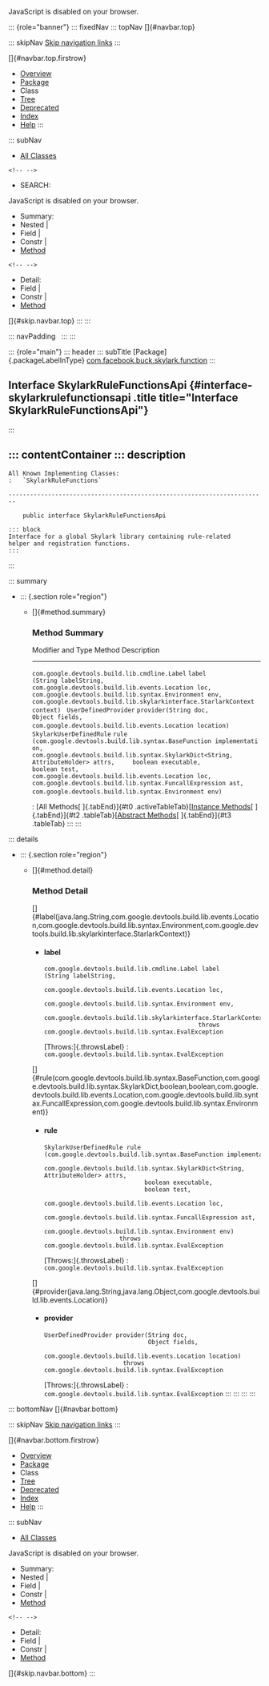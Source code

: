 <div>

JavaScript is disabled on your browser.

</div>

::: {role="banner"}
::: fixedNav
::: topNav
[]{#navbar.top}

::: skipNav
[Skip navigation links](#skip.navbar.top "Skip navigation links")
:::

[]{#navbar.top.firstrow}

-   [Overview](../../../../../index.html)
-   [Package](package-summary.html)
-   Class
-   [Tree](package-tree.html)
-   [Deprecated](../../../../../deprecated-list.html)
-   [Index](../../../../../index-all.html)
-   [Help](../../../../../help-doc.html)
:::

::: subNav
-   [All Classes](../../../../../allclasses.html)

```{=html}
<!-- -->
```
-   SEARCH:

<div>

<div>

JavaScript is disabled on your browser.

</div>

</div>

<div>

-   Summary: 
-   Nested \| 
-   Field \| 
-   Constr \| 
-   [Method](#method.summary)

```{=html}
<!-- -->
```
-   Detail: 
-   Field \| 
-   Constr \| 
-   [Method](#method.detail)

</div>

[]{#skip.navbar.top}
:::
:::

::: navPadding
 
:::
:::

::: {role="main"}
::: header
::: subTitle
[Package]{.packageLabelInType} [com.facebook.buck.skylark.function](package-summary.html)
:::

## Interface SkylarkRuleFunctionsApi {#interface-skylarkrulefunctionsapi .title title="Interface SkylarkRuleFunctionsApi"}
:::

::: contentContainer
::: description
-   

    All Known Implementing Classes:
    :   `SkylarkRuleFunctions`

    ------------------------------------------------------------------------

        public interface SkylarkRuleFunctionsApi

    ::: block
    Interface for a global Skylark library containing rule-related
    helper and registration functions.
    :::
:::

::: summary
-   ::: {.section role="region"}
    -   []{#method.summary}

        ### Method Summary

          Modifier and Type                               Method                                                                                                                                                                                                                                                                                                                                                                                    Description
          ----------------------------------------------- ----------------------------------------------------------------------------------------------------------------------------------------------------------------------------------------------------------------------------------------------------------------------------------------------------------------------------------------------------------------------------------------- -------------
          `com.google.devtools.build.lib.cmdline.Label`   `label​(String labelString,      com.google.devtools.build.lib.events.Location loc,      com.google.devtools.build.lib.syntax.Environment env,      com.google.devtools.build.lib.skylarkinterface.StarlarkContext context)`                                                                                                                                                                
          `UserDefinedProvider`                           `provider​(String doc,         Object fields,         com.google.devtools.build.lib.events.Location location)`                                                                                                                                                                                                                                                                              
          `SkylarkUserDefinedRule`                        `rule​(com.google.devtools.build.lib.syntax.BaseFunction implementation,     com.google.devtools.build.lib.syntax.SkylarkDict<String,​AttributeHolder> attrs,     boolean executable,     boolean test,     com.google.devtools.build.lib.events.Location loc,     com.google.devtools.build.lib.syntax.FuncallExpression ast,     com.google.devtools.build.lib.syntax.Environment env)`    

          : [All Methods[ ]{.tabEnd}]{#t0 .activeTableTab}[[Instance
          Methods](javascript:show(2);)[ ]{.tabEnd}]{#t2
          .tableTab}[[Abstract
          Methods](javascript:show(4);)[ ]{.tabEnd}]{#t3 .tableTab}
    :::
:::

::: details
-   ::: {.section role="region"}
    -   []{#method.detail}

        ### Method Detail

        []{#label(java.lang.String,com.google.devtools.build.lib.events.Location,com.google.devtools.build.lib.syntax.Environment,com.google.devtools.build.lib.skylarkinterface.StarlarkContext)}

        -   #### label

            ``` methodSignature
            com.google.devtools.build.lib.cmdline.Label label​(String labelString,
                                                              com.google.devtools.build.lib.events.Location loc,
                                                              com.google.devtools.build.lib.syntax.Environment env,
                                                              com.google.devtools.build.lib.skylarkinterface.StarlarkContext context)
                                                       throws com.google.devtools.build.lib.syntax.EvalException
            ```

            [Throws:]{.throwsLabel}
            :   `com.google.devtools.build.lib.syntax.EvalException`

        []{#rule(com.google.devtools.build.lib.syntax.BaseFunction,com.google.devtools.build.lib.syntax.SkylarkDict,boolean,boolean,com.google.devtools.build.lib.events.Location,com.google.devtools.build.lib.syntax.FuncallExpression,com.google.devtools.build.lib.syntax.Environment)}

        -   #### rule

            ``` methodSignature
            SkylarkUserDefinedRule rule​(com.google.devtools.build.lib.syntax.BaseFunction implementation,
                                        com.google.devtools.build.lib.syntax.SkylarkDict<String,​AttributeHolder> attrs,
                                        boolean executable,
                                        boolean test,
                                        com.google.devtools.build.lib.events.Location loc,
                                        com.google.devtools.build.lib.syntax.FuncallExpression ast,
                                        com.google.devtools.build.lib.syntax.Environment env)
                                 throws com.google.devtools.build.lib.syntax.EvalException
            ```

            [Throws:]{.throwsLabel}
            :   `com.google.devtools.build.lib.syntax.EvalException`

        []{#provider(java.lang.String,java.lang.Object,com.google.devtools.build.lib.events.Location)}

        -   #### provider

            ``` methodSignature
            UserDefinedProvider provider​(String doc,
                                         Object fields,
                                         com.google.devtools.build.lib.events.Location location)
                                  throws com.google.devtools.build.lib.syntax.EvalException
            ```

            [Throws:]{.throwsLabel}
            :   `com.google.devtools.build.lib.syntax.EvalException`
    :::
:::
:::
:::

::: bottomNav
[]{#navbar.bottom}

::: skipNav
[Skip navigation links](#skip.navbar.bottom "Skip navigation links")
:::

[]{#navbar.bottom.firstrow}

-   [Overview](../../../../../index.html)
-   [Package](package-summary.html)
-   Class
-   [Tree](package-tree.html)
-   [Deprecated](../../../../../deprecated-list.html)
-   [Index](../../../../../index-all.html)
-   [Help](../../../../../help-doc.html)
:::

::: subNav
-   [All Classes](../../../../../allclasses.html)

<div>

<div>

JavaScript is disabled on your browser.

</div>

</div>

<div>

-   Summary: 
-   Nested \| 
-   Field \| 
-   Constr \| 
-   [Method](#method.summary)

```{=html}
<!-- -->
```
-   Detail: 
-   Field \| 
-   Constr \| 
-   [Method](#method.detail)

</div>

[]{#skip.navbar.bottom}
:::
